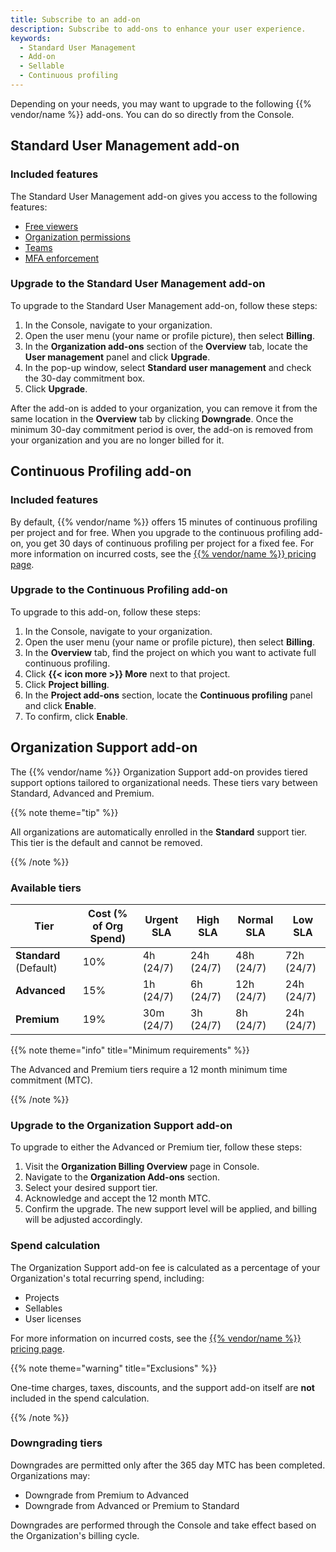 ```yaml
---
title: Subscribe to an add-on
description: Subscribe to add-ons to enhance your user experience.
keywords:
  - Standard User Management
  - Add-on
  - Sellable
  - Continuous profiling
---
```


Depending on your needs, you may want to upgrade to the following {{% vendor/name %}} add-ons.
You can do so directly from the Console.

## Standard User Management add-on

### Included features

The Standard User Management add-on gives you access to the following features:

- [Free viewers](../users.md)
- [Organization permissions](../users.md#organization-permissions)
- [Teams](/administration/teams.md)
- [MFA enforcement](/administration/mfa.md)

### Upgrade to the Standard User Management add-on

To upgrade to the Standard User Management add-on, follow these steps:

1. In the Console, navigate to your organization.
2. Open the user menu (your name or profile picture), then select **Billing**.
3. In the **Organization add-ons** section of the **Overview** tab,
   locate the **User management** panel and click **Upgrade**.
4. In the pop-up window, select **Standard user management** and check the 30-day commitment box.
5. Click **Upgrade**.

After the add-on is added to your organization,
you can remove it from the same location in the **Overview** tab
by clicking **Downgrade**.
Once the minimum 30-day commitment period is over,
the add-on is removed from your organization and you are no longer billed for it.

## Continuous Profiling add-on

### Included features

By default, {{% vendor/name %}} offers 15 minutes of continuous profiling per project and for free.
When you upgrade to the continuous profiling add-on,
you get 30 days of continuous profiling per project for a fixed fee.
For more information on incurred costs, see the [{{% vendor/name %}} pricing page](https://upsun.com/pricing/).

### Upgrade to the Continuous Profiling add-on

To upgrade to this add-on, follow these steps:

1. In the Console, navigate to your organization.
2. Open the user menu (your name or profile picture), then select **Billing**.
3. In the **Overview** tab, find the project on which you want to activate full continuous profiling.
4. Click **{{< icon more >}} More** next to that project.
5. Click **Project billing**.
3. In the **Project add-ons** section,
   locate the **Continuous profiling** panel and click **Enable**.
5. To confirm, click **Enable**.

## Organization Support add-on

The {{% vendor/name %}} Organization Support add-on provides tiered support options tailored to organizational needs. These tiers vary between Standard, Advanced and Premium. 

{{% note theme="tip" %}}

All organizations are automatically enrolled in the **Standard** support tier. This tier is the default and cannot be removed.  

{{% /note %}}

### Available tiers

| Tier       | Cost (% of Org Spend) | Urgent SLA   | High SLA     | Normal SLA   | Low SLA     |
|------------|------------------------|--------------|--------------|--------------|-------------|
| **Standard** (Default) | 10%                   | 4h (24/7)     | 24h (24/7)    | 48h (24/7)   | 72h (24/7)  |
| **Advanced**           | 15%                   | 1h (24/7)     | 6h (24/7)     | 12h (24/7)   | 24h (24/7)  |
| **Premium**            | 19%                   | 30m (24/7)    | 3h (24/7)     | 8h (24/7)    | 24h (24/7)  |

{{% note theme="info" title="Minimum requirements" %}}

The Advanced and Premium tiers require a 12 month minimum time commitment (MTC). 

{{% /note %}}

### Upgrade to the Organization Support add-on

To upgrade to either the Advanced or Premium tier, follow these steps:

1. Visit the **Organization Billing Overview** page in Console.
2. Navigate to the **Organization Add-ons** section.
2. Select your desired support tier.
3. Acknowledge and accept the 12 month MTC.
4. Confirm the upgrade. The new support level will be applied, and billing will be adjusted accordingly.


### Spend calculation

The Organization Support add-on fee is calculated as a percentage of your Organization's total recurring spend, including:

- Projects
- Sellables
- User licenses

For more information on incurred costs, see the [{{% vendor/name %}} pricing page](https://upsun.com/pricing/).

{{% note theme="warning" title="Exclusions" %}}

One-time charges, taxes, discounts, and the support add-on itself are **not** included in the spend calculation.

{{% /note %}}

### Downgrading tiers

Downgrades are permitted only after the 365 day MTC has been completed. Organizations may:

- Downgrade from Premium to Advanced
- Downgrade from Advanced or Premium to Standard

Downgrades are performed through the Console and take effect based on the Organization's billing cycle.




